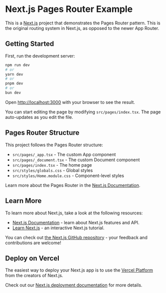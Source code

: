 # Next.js Pages Router Example

This is a [Next.js](https://nextjs.org) project that demonstrates the Pages Router pattern. This is the original routing system in Next.js, as opposed to the newer App Router.

## Getting Started

First, run the development server:

```bash
npm run dev
# or
yarn dev
# or
pnpm dev
# or
bun dev
```

Open [http://localhost:3000](http://localhost:3000) with your browser to see the result.

You can start editing the page by modifying `src/pages/index.tsx`. The page auto-updates as you edit the file.

## Pages Router Structure

This project follows the Pages Router structure:

- `src/pages/_app.tsx` - The custom App component
- `src/pages/_document.tsx` - The custom Document component
- `src/pages/index.tsx` - The home page
- `src/styles/globals.css` - Global styles
- `src/styles/Home.module.css` - Component-level styles

Learn more about the Pages Router in the [Next.js Documentation](https://nextjs.org/docs/pages/building-your-application/routing).

## Learn More

To learn more about Next.js, take a look at the following resources:

- [Next.js Documentation](https://nextjs.org/docs) - learn about Next.js features and API.
- [Learn Next.js](https://nextjs.org/learn) - an interactive Next.js tutorial.

You can check out [the Next.js GitHub repository](https://github.com/vercel/next.js) - your feedback and contributions are welcome!

## Deploy on Vercel

The easiest way to deploy your Next.js app is to use the [Vercel Platform](https://vercel.com/new?utm_medium=default-template&filter=next.js&utm_source=create-next-app&utm_campaign=create-next-app-readme) from the creators of Next.js.

Check out our [Next.js deployment documentation](https://nextjs.org/docs/app/building-your-application/deploying) for more details.

